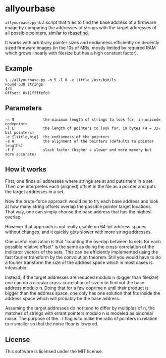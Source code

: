 allyourbase
===========

`allyourbase.py` is a script that tries to find the base address of a firmware image by comparing the addresses of strings with the target addresses of all possible pointers, similar to [rbasefind](https://github.com/sgayou/rbasefind).

It works with arbritrary pointer sizes and endianness efficiently on decently sized firmware images (in the 10s of MBs, mostly limited by required RAM which grows linearly with filesize but has a high constant factor).

Example
-------
```
$ ./allyourbase.py -n 5 -l 8 -e little /usr/bin/ls
Found 630 strings
4/4
Offset: 0x11ffffefc0
```

Parameters
----------

```
-n N             the minimum length of strings to look for, in unicode codepoints
-l L             the length of pointers to look for, in bytes (4 = 32-bit pointers)
-e {little,big}  the endianness of the pointers
-a A             the alignment of the pointers (defaults to pointer lengths)
-f F             slack factor (higher = slower and more memory but more accurate)
```

How it works
------------
First, one finds all addresses where strings are at and puts them in a set.
Then one interpretes each (aligned) offset in the file as a pointer and puts the target addresses in a set.

Now the brute-force approach would be to try each base address and look at how many string offsets overlap the possible pointer target locations.
That way, one can simply choose the base address that has the highest overlap.

However that approach is not really usable on 64-bit address spaces without changes, and it quickly gets slower with more string addresses.

One useful realization is that "counting the overlap between to sets for each possible relative offset" is the same as doing the cross-correlation of the indicator vectors of the sets.
This can be efficiently implemented using the fast fourier transform by the convolution theorem.
Still you would have to do a fourier transform the size of the address space which in most cases is infeasable.

Instead, if the target addresses are reduced modulo n (bigger than filesize) one can do a circular cross-correlation of size n to find out the base address modulo n.
Doing that for a few coprime n until their product is bigger than the address space, one only has one solution that fits inside the address space which will probably be the base address.

Assuming the target addresses do not tend to differ by multiples of n, the matches of strings with errant pointers modulo n is modeled as binomial noise.
The purpose of the `-f` flag is to make the ratio of pointers in relation to n smaller so that the noise floor is lowered.

License
-------
This software is licensed under the MIT license.
